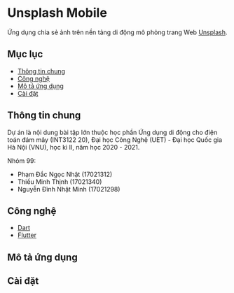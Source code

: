 # Unsplash Mobile
Ứng dụng chia sẻ ảnh trên nền tảng di động mô phỏng trang Web [Unsplash](https://unsplash.com/).

## Mục lục

- [Thông tin chung](#thông-tin-chung)
- [Công nghệ](#công-nghệ)
- [Mô tả ứng dụng](#mô-tả-ứng-dụng)
- [Cài đặt](#cài-đặt)

## Thông tin chung
Dự án là nội dung bài tập lớn thuộc học phần Ứng dụng di động cho điện toán đám mây (INT3122 20), Đại học Công Nghệ (UET) - Đại học Quốc gia Hà Nội (VNU), học kì II, năm học 2020 - 2021.

Nhóm 99:
- Phạm Đắc Ngọc Nhật (17021312)
- Thiều Minh Thịnh (17021340)
- Nguyễn Đình Nhật Minh (17021298)


## Công nghệ

- [Dart](https://dart.dev/overview)
- [Flutter](https://flutter.dev/)

## Mô tả ứng dụng

## Cài đặt
